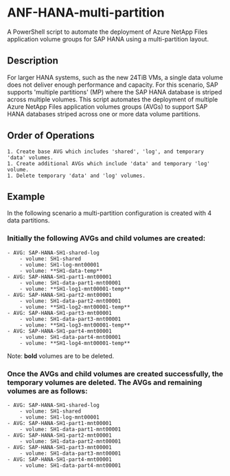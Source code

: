 # ANF-HANA-multi-partition
A PowerShell script to automate the deployment of Azure NetApp Files application volume groups for SAP HANA using a multi-partition layout.

## Description
For larger HANA systems, such as the new 24TiB VMs, a single data volume does not deliver enough performance and capacity. For this scenario, SAP supports 'multiple partitions' (MP) where the SAP HANA database is striped across multiple volumes. This script automates the deployment of multiple Azure NetApp Files application volumes groups (AVGs) to support SAP HANA databases striped across one or more data volume partitions.

## Order of Operations
    1. Create base AVG which includes 'shared', 'log', and temporary 'data' volumes.
    1. Create additional AVGs which include 'data' and temporary 'log' volume.
    1. Delete temporary 'data' and 'log' volumes.

## Example
In the following scenario a multi-partition configuration is created with 4 data partitions.

### Initially the following AVGs and child volumes are created:
    - AVG: SAP-HANA-SH1-shared-log
        - volume: SH1-shared
        - volume: SH1-log-mnt00001
        - volume: **SH1-data-temp**
    - AVG: SAP-HANA-SH1-part1-mnt00001
        - volume: SH1-data-part1-mnt00001
        - volume: **SH1-log1-mnt00001-temp**
    - AVG: SAP-HANA-SH1-part2-mnt00001
        - volume: SH1-data-part2-mnt00001
        - volume: **SH1-log2-mnt00001-temp**
    - AVG: SAP-HANA-SH1-part3-mnt00001
        - volume: SH1-data-part3-mnt00001
        - volume: **SH1-log3-mnt00001-temp**
    - AVG: SAP-HANA-SH1-part4-mnt00001
        - volume: SH1-data-part4-mnt00001
        - volume: **SH1-log4-mnt00001-temp**
Note: **bold** volumes are to be deleted.

### Once the AVGs and child volumes are created successfully, the temporary volumes are deleted. The AVGs and remaining volumes are as follows:
    - AVG: SAP-HANA-SH1-shared-log
        - volume: SH1-shared
        - volume: SH1-log-mnt00001
    - AVG: SAP-HANA-SH1-part1-mnt00001
        - volume: SH1-data-part1-mnt00001
    - AVG: SAP-HANA-SH1-part2-mnt00001
        - volume: SH1-data-part2-mnt00001
    - AVG: SAP-HANA-SH1-part3-mnt00001
        - volume: SH1-data-part3-mnt00001 
    - AVG: SAP-HANA-SH1-part4-mnt00001
        - volume: SH1-data-part4-mnt00001
